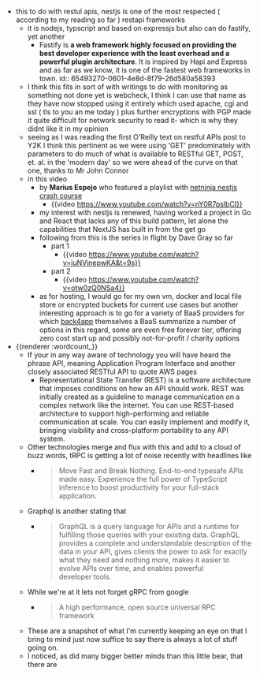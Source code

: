 - this to do with restul apis, nestjs is one of the most respected ( according to my reading so far ) restapi frameworks
	- it is nodejs, typscript and based on expressjs but also can do fastify, yet another
		- Fastify is **a web framework highly focused on providing the best developer experience with the least overhead and a powerful plugin architecture**. It is inspired by Hapi and Express and as far as we know, it is one of the fastest web frameworks in town.
		  id:: 65493270-0601-4e8d-8f79-26d580a58393
	- I think this fits in sort of with writings to do with monitoring as something not done yet is webcheck, I think I can use that name as they have now stopped using it entirely which used apache, cgi and ssl ( tls to you an me today ) plus further encryptions with PGP made it quite difficult for network security to read it- which is why they didnt like it in my opinion
	- seeing as I was reading the first O'Reilly text on restful APIs post to Y2K I think this pertinent as we were using 'GET' predominately with parameters to do much of what is available to RESTful GET, POST, et. al. in the 'modern day' so we were ahead of the curve on that one, thanks to Mr John Connor
	- in this video
		- by **Marius Espejo** who featured a playlist with [netninja nestjs crash course](https://www.youtube.com/watch?v=pcX97ZrTE6M&list=PL4cUxeGkcC9g8YFseGdkyj9RH9kVs_cMr)
			- {{video https://www.youtube.com/watch?v=nY0R7pslbCI}}
		- my interest with nestjs is renewed, having worked a project in Go and React that lacks any of this build pattern, let alone the capabilities that NextJS has built in from the get go
		- following from this is the series in flight by Dave Gray so far
			- part 1
				- {{video https://www.youtube.com/watch?v=juNVinepwKA&t=9s}}
			- part 2
				- {{video https://www.youtube.com/watch?v=otw0zQ0NSa4}}
		- as for hosting, I would go for my own vm, docker and local file store or encrypted buckets for current use cases but another interesting approach is to go for a variety of BaaS providers for which [back4app](https://blog.back4app.com/nest-js-hosting-providers/) themselves a BaaS summarize a number of options in this regard, some are even free forever tier, offering zero cost start up and possibly not-for-profit / charity options
- {{renderer :wordcount_}}
	- If your in any way aware of technology you will have heard the phrase API, meaning Application Program Interface and another closely associated RESTful API to quote AWS pages
		- Representational State Transfer (REST) is a software architecture that imposes conditions on how an API should work. REST was initially created as a guideline to manage communication on a complex network like the internet. You can use REST-based architecture to support high-performing and reliable communication at scale. You can easily implement and modify it, bringing visibility and cross-platform portability to any API system.
	- Other technologies merge and flux with this and add to a cloud of buzz words, tRPC is getting a lot of noise recently with headlines like
		- > Move Fast and Break Nothing.
		  End-to-end typesafe APIs made easy.
		  Experience the full power of TypeScript inference to boost productivity
		  for your full-stack application.
	- Graphql is another stating that
		- > GraphQL is a query language for APIs and a runtime for fulfilling those queries with your existing data. GraphQL provides a complete and understandable description of the data in your API, gives clients the power to ask for exactly what they need and nothing more, makes it easier to evolve APIs over time, and enables powerful developer tools.
	- While we're at it lets not forget gRPC from google
		- >A high performance, open source universal RPC framework
	- These are a snapshot of what I'm currently keeping an eye on that I bring to mind just now suffice to say there is always a lot of stuff going on.
	- I noticed, as did many bigger better minds than this little bear, that there are